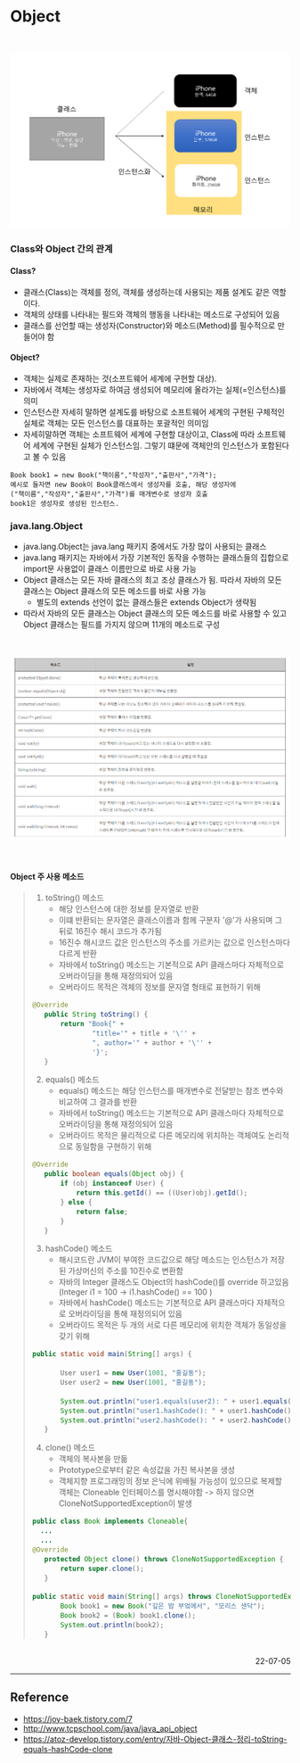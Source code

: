 # Object

<br>

![Class-Objct](./img/class-object.png)

### Class와 Object 간의 관계
#### Class?
- 클래스(Class)는 객체를 정의, 객체를 생성하는데 사용되는 제품 설계도 같은 역할이다.
- 객체의 상태를 나타내는 필드와 객체의 행동을 나타내는 메소드로 구성되어 있음
- 클래스를 선언할 때는 생성자(Constructor)와 메소드(Method)를 필수적으로 만들어야 함
#### Object?
- 객체는 실제로 존재하는 것(소프트웨어 세계에 구현할 대상).
- 자바에서 객체는 생성자로 하여금 생성되어 메모리에 올라가는 실체(=인스턴스)를 의미
- 인스턴스란 자세히 말하면 설계도를 바탕으로 소프트웨어 세계의 구현된 구체적인 실체로 객체는 모든 인스턴스를 대표하는 포괄적인 의미임
- 자세히말하면 객체는 소프트웨어 세계에 구현할 대상이고, Class에 따라 소프트웨어 세계에 구현된 실체가 인스턴스임. 그렇기 떄문에 객체안의 인스턴스가 포함된다고 볼 수 있음
```
Book book1 = new Book("책이름","작성자","출판사","가격");
예시로 들자면 new Book이 Book클래스에서 생성자를 호출, 해당 생성자에
("책이름","작성자","출판사","가격")를 매개변수로 생성자 호출
book1은 생성자로 생성된 인스턴스.
```

### java.lang.Object
- java.lang.Object는 java.lang 패키지 중에서도 가장 많이 사용되는 클래스
- java.lang 패키지는 자바에서 가장 기본적인 동작을 수행하는 클래스들의 집합으로 import문 사용없이 클래스 이름만으로 바로 사용 가능
- Object 클래스는 모든 자바 클래스의 최고 조상 클래스가 됨. 따라서 자바의 모든 클래스는 Object 클래스의 모든 메소드를 바로 사용 가능
    - 별도의 extends 선언이 없는 클래스들은 extends Object가 생략됨
- 따라서 자바의 모든 클래스는 Object 클래스의 모든 메소드를 바로 사용할 수 있고 Object 클래스는 필드를 가지지 않으며 11개의 메소드로 구성

<br>

![java.lang.Object Method](./img/java_object_method.PNG)

<br>

#### Object 주 사용 메소드 
>1. toString() 메소드
>       - 해당 인스턴스에 대한 정보를 문자열로 반환 
>       - 이떄 반환되는 문자열은 클래스이름과 함께 구분자 '@'가 사용되며 그 뒤로 16진수 해시 코드가 추가됨 
>       - 16진수 해시코드 값은 인스턴스의 주소를 가르키는 값으로 인스턴스마다 다르게 반환
>       - 자바에서 toString() 메소드는 기본적으로 API 클래스마다 자체적으로 오버라이딩을 통해 재정의되어 있음
>       - 오버라이드 목적은 객체의 정보를 문자열 형태로 표현하기 위해
>```java
>@Override
>    public String toString() {
>        return "Book{" +
>                "title='" + title + '\'' +
>                ", author='" + author + '\'' +
>                '}';
>    }
>```
>2. equals() 메소드
>       - equals() 메소드는 해당 인스턴스를 매개변수로 전달받는 참조 변수와 비교하여 그 결과를 반환
>       - 자바에서 toString() 메소드는 기본적으로 API 클래스마다 자체적으로 오버라이딩을 통해 재정의되어 있음
>       - 오버라이드 목적은 물리적으로 다른 메모리에 위치하는 객체여도 논리적으로 동일함을 구현하기 위해
>```java
>@Override
>    public boolean equals(Object obj) {
>        if (obj instanceof User) {
>            return this.getId() == ((User)obj).getId();
>        } else {
>            return false;
>        }
>    }
>```
>3. hashCode() 메소드
>       - 해시코드란 JVM이 부여한 코드값으로 해당 메소드는 인스턴스가 저장된 가상머신의 주소를 10진수로 변환함
>       - 자바의 Integer 클래스도 Object의 hashCode()를 override 하고있음 (Integer i1 = 100 -> i1.hashCode() == 100 )
>       - 자바에서 hashCode() 메소드는 기본적으로 API 클래스마다 자체적으로 오버라이딩을 통해 재정의되어 있음
>       - 오버라이드 목적은 두 개의 서로 다른 메모리에 위치한 객체가 동일성을 갖기 위해
>```java
>public static void main(String[] args) {
>
>        User user1 = new User(1001, "홍길동");
>        User user2 = new User(1001, "홍길동");
>
>        System.out.println("user1.equals(user2): " + user1.equals(user2)); // true 로 나오지만 hashCode는 주소값이므로 아래 해쉬코드값은 다름
>        System.out.println("user1.hashCode(): " + user1.hashCode());
>        System.out.println("user2.hashCode(): " + user2.hashCode());
>    }
>```
>4. clone() 메소드
>       - 객체의 복사본을 만듦
>       - Prototype으로부터 같은 속성값을 가진 복사본을 생성
>       - 객체지향 프로그래밍의 정보 은닉에 위배될 가능성이 있으므로 복제할 객체는 Cloneable 인터페이스를 명시해야함 -> 하지 않으면 CloneNotSupportedException이 발생
>```java
>public class Book implements Cloneable{
>   ...
>   ...
> @Override
>    protected Object clone() throws CloneNotSupportedException {
>        return super.clone();
>    }
>
> public static void main(String[] args) throws CloneNotSupportedException {
>        Book book1 = new Book("깊은 밤 부엌에서", "모리스 샌닥");
>        Book book2 = (Book) book1.clone();
>        System.out.println(book2);
>    }
>```
<br>

<div style="text-align: right">22-07-05</div>

-------

## Reference
- https://joy-baek.tistory.com/7
- http://www.tcpschool.com/java/java_api_object
- https://atoz-develop.tistory.com/entry/자바-Object-클래스-정리-toString-equals-hashCode-clone